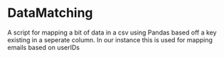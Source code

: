 # DataMatching
A script for mapping a bit of data in a csv using Pandas based off a key existing in a seperate column. In our instance this is used for mapping emails based on userIDs
